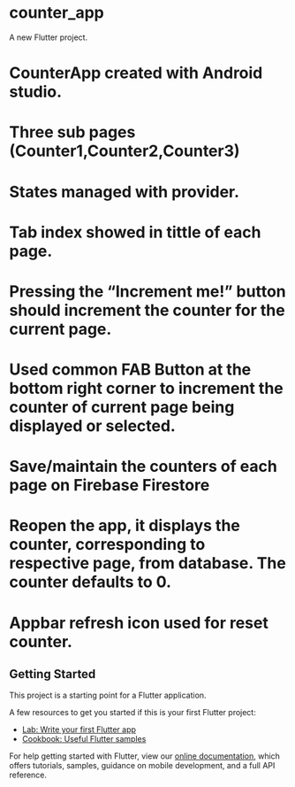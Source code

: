 # counter_app

A new Flutter project.
 # CounterApp created with Android studio.
 # Three sub pages (Counter1,Counter2,Counter3)
 # States managed with provider.
 # Tab index showed in tittle of each page.
 # Pressing the “Increment me!” button should increment the counter for the current page.
 # Used  common FAB Button at the bottom right corner to increment the counter of current page being displayed or selected.
 # Save/maintain the counters of each page on Firebase Firestore
 #  Reopen the app, it displays the counter, corresponding to respective page, from database. The counter defaults to 0.
 # Appbar refresh icon used for reset counter.

## Getting Started

This project is a starting point for a Flutter application.

A few resources to get you started if this is your first Flutter project:

- [Lab: Write your first Flutter app](https://flutter.dev/docs/get-started/codelab)
- [Cookbook: Useful Flutter samples](https://flutter.dev/docs/cookbook)

For help getting started with Flutter, view our
[online documentation](https://flutter.dev/docs), which offers tutorials,
samples, guidance on mobile development, and a full API reference.

